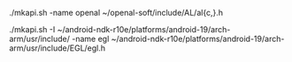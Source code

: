 ./mkapi.sh -name openal ~/openal-soft/include/AL/al{c,}.h

./mkapi.sh -I ~/android-ndk-r10e/platforms/android-19/arch-arm/usr/include/ -name egl ~/android-ndk-r10e/platforms/android-19/arch-arm/usr/include/EGL/egl.h
